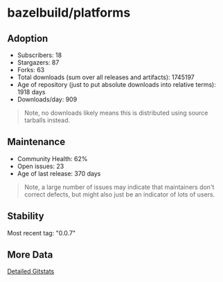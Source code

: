 # bazelbuild/platforms

## Adoption

- Subscribers: 18
- Stargazers: 87
- Forks: 63
- Total downloads (sum over all releases and artifacts): 1745197
- Age of repository (just to put absolute downloads into relative terms): 1918 days
- Downloads/day: 909

> Note, no downloads likely means this is distributed using source tarballs instead.

## Maintenance

- Community Health: 62%
- Open issues: 23
- Age of last release: 370 days

> Note, a large number of issues may indicate that maintainers don't correct defects, but might also
> just be an indicator of lots of users.

## Stability

Most recent tag: "0.0.7"

## More Data

[Detailed Gitstats](/bazel-catalog/gitstats/bazelbuild/platforms)

